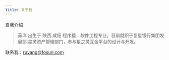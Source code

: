 ```yaml
---
title: 关于我
---
```

自我介绍
> 茹洋 出生于 陕西.咸阳 程序猿，软件工程专业。目前就职于复星银行集团发展部.星灵资产管理部门，参与星之灵互金平台的设计与开发。

联系我：ruyang@fosun.com
